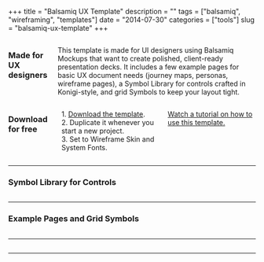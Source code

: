 +++
title = "Balsamiq UX Template"
description = ""
tags = ["balsamiq", "wireframing", "templates"]
date = "2014-07-30"
categories = ["tools"]
slug = "balsamiq-ux-template"
+++



  <div class="row">
<div class="columns small-12 medium-6">
<h3>Made for UX designers</h3>
<p>This template is made for UI designers using Balsamiq Mockups that want to create polished, client-ready presentation decks. It includes a few example pages for basic UX document needs (journey maps, personas, wireframe pages), a Symbol Library for controls crafted in Konigi-style, and grid Symbols to keep your layout tight.</p>
</div>
<div class="columns small-12 medium-6">
<h3>Download for free</h3>
<p>1. <a href="https://mockupstogo.mybalsamiq.com/projects/template-ux.zip">Download the template</a>.<br />
2. Duplicate it whenever you start a new project.<br />
3. Set to Wireframe Skin and System Fonts.</p>
<p><a href="http://support.balsamiq.com/customer/portal/articles/1640428#ux" target="blank">Watch a tutorial on how to use this template.</a></p>
</div>
</div>

<hr>

<h3 class="mb1-5 tcenter">Symbol Library for Controls</h3>

<div class="thumbs gallery"><!-- thumbs -->

<div class="row">
<div class="columns small-12 medium-6">
<a href="http://media.konigi.com/tools/balsamiq-ux-template/symbols-1.png" class="group" rel="group"><img class="img-responsive" src="http://media.konigi.com/tools/balsamiq-ux-template/symbols-1.png" alt="" /></a>
</div>
<div class="columns small-12 medium-6">
<a href="http://media.konigi.com/tools/balsamiq-ux-template/symbols-2.png" class="group" rel="group"><img class="img-responsive" src="http://media.konigi.com/tools/balsamiq-ux-template/symbols-2.png" alt="" /></a>
</div>
</div>

</div>

<hr>

<h3 class="mb1-5 tcenter">Example Pages and Grid Symbols</h3>

<div class="row">
<div class="columns small-12 medium-4">
<a href="http://media.konigi.com/tools/balsamiq-ux-template/title-page.png" class="group" rel="group"><img class="img-responsive" src="http://media.konigi.com/tools/balsamiq-ux-template/title-page.png" alt="" /></a>
</div>
<div class="columns small-12 medium-4">
<a href="http://media.konigi.com/tools/balsamiq-ux-template/persona-overview.png" class="group" rel="group"><img class="img-responsive" src="http://media.konigi.com/tools/balsamiq-ux-template/persona-overview.png" alt="" /></a>
</div>
<div class="columns small-12 medium-4">
<a href="http://media.konigi.com/tools/balsamiq-ux-template/persona-detail.png" class="group" rel="group"><img class="img-responsive" src="http://media.konigi.com/tools/balsamiq-ux-template/persona-detail.png" alt="" /></a>
</div>
</div>

<hr>


<div class="row">
<div class="columns small-12 medium-4">
<a href="http://media.konigi.com/tools/balsamiq-ux-template/journey-map.png" class="group" rel="group"><img class="img-responsive" src="http://media.konigi.com/tools/balsamiq-ux-template/journey-map.png" alt="" /></a>
</div>
<div class="columns small-12 medium-4">
<a href="http://media.konigi.com/tools/balsamiq-ux-template/site-map.png" class="group" rel="group"><img class="img-responsive" src="http://media.konigi.com/tools/balsamiq-ux-template/site-map.png" alt="" /></a>
</div>
<div class="columns small-12 medium-4">
<a href="http://media.konigi.com/tools/balsamiq-ux-template/storyboard.png" class="group" rel="group"><img class="img-responsive" src="http://media.konigi.com/tools/balsamiq-ux-template/storyboard.png" alt="" /></a>
</div>
</div>

<hr>

<div class="row">
<div class="columns small-12 medium-4">
<a href="http://media.konigi.com/tools/balsamiq-ux-template/wireframe-phone.png" class="group" rel="group"><img class="img-responsive" src="http://media.konigi.com/tools/balsamiq-ux-template/wireframe-phone.png" alt="" /></a>
</div>
<div class="columns small-12 medium-4">
<a href="http://media.konigi.com/tools/balsamiq-ux-template/wireframe-tablet.png" class="group" rel="group"><img class="img-responsive" src="http://media.konigi.com/tools/balsamiq-ux-template/wireframe-tablet.png" alt="" /></a>
</div>
<div class="columns small-12 medium-4">
<a href="http://media.konigi.com/tools/balsamiq-ux-template/wireframe-desktop.png" class="group" rel="group"><img class="img-responsive" src="http://media.konigi.com/tools/balsamiq-ux-template/wireframe-desktop.png" alt="" /></a>
</div>
</div>
